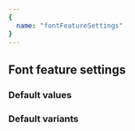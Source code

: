 ```yaml
---
{
  name: "fontFeatureSettings"
}
---
```


## Font feature settings

### Default values
<!-- defaults.values.start -->

<!-- defaults.values.end -->


### Default variants
<!-- defaults.variants.start -->

<!-- defaults.variants.end -->
